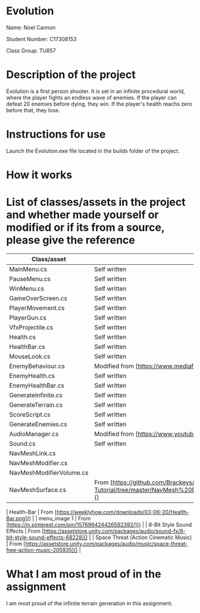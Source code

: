 # Evolution

Name: Noel Cannon

Student Number: C17308153

Class Group: TU857

# Description of the project
Evolution is a first person shooter. It is set in an infinite procedural world, where the player fights an endless wave of enemies. If the player can defeat 20 enemies before dying, they win. If the player's health reachs zero before that, they lose.

# Instructions for use
Launch the Evolution.exe file located in the builds folder of the project.

# How it works


# List of classes/assets in the project and whether made yourself or modified or if its from a source, please give the reference

| Class/asset | Source |
|-----------|-----------|
| MainMenu.cs | Self written |
| PauseMenu.cs | Self written |
| WinMenu.cs | Self written |
| GameOverScreen.cs | Self written |
| PlayerMovement.cs | Self written |
| PlayerGun.cs | Self written |
| VfxProjectile.cs | Self written |
| Health.cs | Self written |
| HealthBar.cs | Self written |
| MouseLook.cs | Self written |
| EnemyBehaviour.cs | Modified from [https://www.mediafire.com/file/n58m8is65cto3it/EnemyAiTutorial.cs/file]() |
| EnemyHealth.cs | Self written |
| EnemyHealthBar.cs | Self written |
| GenerateInfinite.cs | Self written |
| GenerateTerrain.cs | Self written |
| ScoreScript.cs | Self written |
| GenerateEnemies.cs | Self written |
| AudioManager.cs | Modified from [https://www.youtube.com/c/Brackeys]() (Original link is not working)|
| Sound.cs | Self written ||
| NavMeshLink.cs |
| NavMeshModifier.cs |
| NavMeshModifierVolume.cs |
| NavMeshSurface.cs | From [https://github.com/Brackeys/NavMesh-Tutorial/tree/master/NavMesh%20Example%20Project/Assets/NavMeshComponents/Scripts]() |

| Health-Bar | From [https://weeklyhow.com/downloads/03-06-20/Health-Bar.png]() |
| menu_image 1 | From [https://in.pinterest.com/pin/157696424426592392/]() |
| 8-Bit Style Sound Effects | From [https://assetstore.unity.com/packages/audio/sound-fx/8-bit-style-sound-effects-68228]() |
| Space Threat (Action Cinematic Music) | From [https://assetstore.unity.com/packages/audio/music/space-threat-free-action-music-205935]() |

# What I am most proud of in the assignment

I am most proud of the infinite terrain generation in this assignment. 
